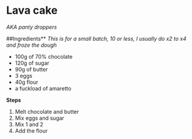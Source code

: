 # Lava cake
_AKA panty droppers_

##Ingredients**
_This is for a small batch, 10 or less, I usually do x2 to x4 and froze the dough_
- 100g of 70% chocolate
- 120g of sugar
- 90g of butter
- 3 eggs
- 40g flour
- a fuckload of amaretto

**Steps**

1. Melt chocolate and butter
2. Mix eggs and sugar
3. Mix 1 and 2
4. Add the flour
